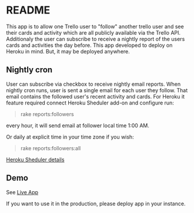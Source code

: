 # README

This app is to allow one Trello user to "follow" another trello user and see their cards and activity which are all publicly available via the Trello API. Additionaly the user can subscribe to receive a nightly report of the users cards and activities the day before.
This app developed to deploy on Heroku in mind. But, it may be deployed anywhere.

## Nightly cron

User can subscribe via checkbox to receive nightly email reports. When nightly cron runs, user is sent a single email for each user they follow. That email contains the followed user's recent activity and cards.
For Heroku it feature required connect Heroku Sheduler add-on and configure run:
>rake reports:followers

every hour, it will send email at follower local time 1:00 AM.

Or daily at explicit time in your time zone if you wish:
> rake reports:followers:all

[Heroku Sheduler details](https://devcenter.heroku.com/articles/scheduler)

## Demo

See [Live App](http://trello-track.herokuapp.com)

If you want to use it in the production, please deploy app in your instance.



